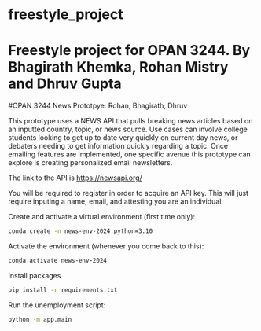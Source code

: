 # freestyle_project
# Freestyle project for OPAN 3244. By Bhagirath Khemka, Rohan Mistry and Dhruv Gupta

#OPAN 3244 News Prototpye: Rohan, Bhagirath, Dhruv

This prototype uses a NEWS API that pulls breaking news articles based on an inputted country, topic, or news source. Use cases can involve college students looking to get up to date very quickly on current day news, or debaters needing to get information quickly regarding a topic. Once emailing features are implemented, one specific avenue this prototype can explore is creating personalized email newsletters.

The link to the API is https://newsapi.org/

You will be required to register in order to acquire an API key. This will just require inputing a name, email, and attesting you are an individual.

Create and activate a virtual environment (first time only):

```sh
conda create -n news-env-2024 python=3.10
```

Activate the environment (whenever you come back to this):

```sh
conda activate news-env-2024
```

Install packages
```sh
pip install -r requirements.txt
```

Run the unemployment script:

```sh
python -m app.main
```